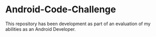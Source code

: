 # Android-Code-Challenge
This repository has been development as part of an evaluation of my abilities as an Android Developer.

